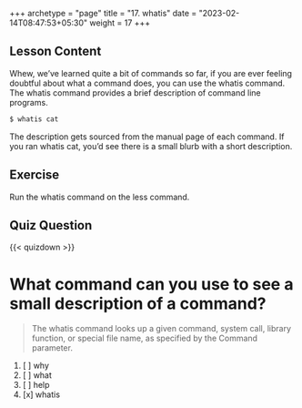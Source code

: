+++
archetype = "page"
title = "17. whatis"
date = "2023-02-14T08:47:53+05:30"
weight = 17
+++

## Lesson Content

Whew, we’ve learned quite a bit of commands so far, if you are ever feeling doubtful about what a command does, you can use the whatis command. The whatis command provides a brief description of command line programs. 

```bash
$ whatis cat
```

The description gets sourced from the manual page of each command. If you ran whatis cat, you’d see there is a small blurb with a short description. 

## Exercise

Run the whatis command on the less command.

## Quiz Question

{{< quizdown >}}

# What command can you use to see a small description of a command?

> The whatis command looks up a given command, system call, library function, or special file name, as specified by the Command parameter.

1. [ ] why
2. [ ] what
3. [ ] help
4. [x] whatis

